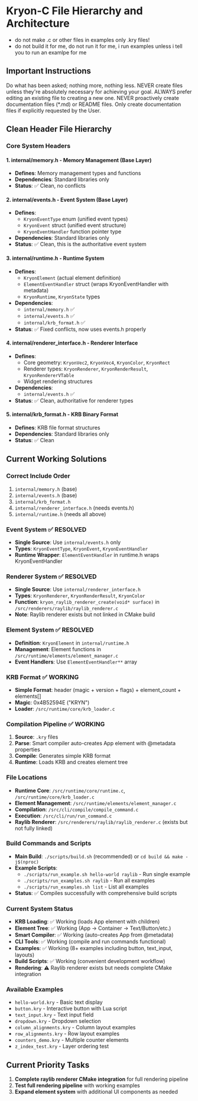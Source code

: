 # Kryon-C File Hierarchy and Architecture

- do not make .c or other files in examples only .kry files!
- do not build it for me, do not run it for me, i run examples unless i tell you to run an examlpe for me

## Important Instructions
Do what has been asked; nothing more, nothing less.
NEVER create files unless they're absolutely necessary for achieving your goal.
ALWAYS prefer editing an existing file to creating a new one.
NEVER proactively create documentation files (*.md) or README files. Only create documentation files if explicitly requested by the User.

## Clean Header File Hierarchy

### **Core System Headers**

#### **1. internal/memory.h** - Memory Management (Base Layer)
- **Defines**: Memory management types and functions
- **Dependencies**: Standard libraries only
- **Status**: ✅ Clean, no conflicts

#### **2. internal/events.h** - Event System (Base Layer)
- **Defines**: 
  - `KryonEventType` enum (unified event types)
  - `KryonEvent` struct (unified event structure)
  - `KryonEventHandler` function pointer type
- **Dependencies**: Standard libraries only
- **Status**: ✅ Clean, this is the authoritative event system

#### **3. internal/runtime.h** - Runtime System
- **Defines**:
  - `KryonElement` (actual element definition)
  - `ElementEventHandler` struct (wraps KryonEventHandler with metadata)
  - `KryonRuntime`, `KryonState` types
- **Dependencies**: 
  - `internal/memory.h` ✅
  - `internal/events.h` ✅ 
  - `internal/krb_format.h` ✅
- **Status**: ✅ Fixed conflicts, now uses events.h properly

#### **4. internal/renderer_interface.h** - Renderer Interface
- **Defines**:
  - Core geometry: `KryonVec2`, `KryonVec4`, `KryonColor`, `KryonRect`
  - Renderer types: `KryonRenderer`, `KryonRenderResult`, `KryonRendererVTable`
  - Widget rendering structures
- **Dependencies**: 
  - `internal/events.h` ✅
- **Status**: ✅ Clean, authoritative for renderer types

#### **5. internal/krb_format.h** - KRB Binary Format
- **Defines**: KRB file format structures
- **Dependencies**: Standard libraries only
- **Status**: ✅ Clean

## **Current Working Solutions**

### **Correct Include Order**
1. `internal/memory.h` (base)
2. `internal/events.h` (base)  
3. `internal/krb_format.h` 
4. `internal/renderer_interface.h` (needs events.h)
5. `internal/runtime.h` (needs all above)

### **Event System** ✅ RESOLVED
- **Single Source**: Use `internal/events.h` only
- **Types**: `KryonEventType`, `KryonEvent`, `KryonEventHandler`
- **Runtime Wrapper**: `ElementEventHandler` in runtime.h wraps KryonEventHandler

### **Renderer System** ✅ RESOLVED  
- **Single Source**: Use `internal/renderer_interface.h`
- **Types**: `KryonRenderer`, `KryonRenderResult`, `KryonColor`
- **Function**: `kryon_raylib_renderer_create(void* surface)` in `/src/renderers/raylib/raylib_renderer.c`
- **Note**: Raylib renderer exists but not linked in CMake build

### **Element System** ✅ RESOLVED
- **Definition**: `KryonElement` in `internal/runtime.h`
- **Management**: Element functions in `/src/runtime/elements/element_manager.c`
- **Event Handlers**: Use `ElementEventHandler**` array

### **KRB Format** ✅ WORKING
- **Simple Format**: header (magic + version + flags) + element_count + elements[]
- **Magic**: 0x4B52594E ("KRYN")  
- **Loader**: `/src/runtime/core/krb_loader.c`

### **Compilation Pipeline** ✅ WORKING
1. **Source**: `.kry` files
2. **Parse**: Smart compiler auto-creates App element with @metadata properties
3. **Compile**: Generates simple KRB format
4. **Runtime**: Loads KRB and creates element tree

### **File Locations**
- **Runtime Core**: `/src/runtime/core/runtime.c`, `/src/runtime/core/krb_loader.c`
- **Element Management**: `/src/runtime/elements/element_manager.c`  
- **Compilation**: `/src/cli/compile/compile_command.c`
- **Execution**: `/src/cli/run/run_command.c`
- **Raylib Renderer**: `/src/renderers/raylib/raylib_renderer.c` (exists but not fully linked)

### **Build Commands and Scripts**
- **Main Build**: `./scripts/build.sh` (recommended) or `cd build && make -j$(nproc)`
- **Example Scripts**: 
  - `./scripts/run_example.sh hello-world raylib` - Run single example
  - `./scripts/run_examples.sh raylib` - Run all examples
  - `./scripts/run_examples.sh list` - List all examples
- **Status**: ✅ Compiles successfully with comprehensive build scripts

### **Current System Status**
- **KRB Loading**: ✅ Working (loads App element with children)
- **Element Tree**: ✅ Working (App → Container → Text/Button/etc.)
- **Smart Compiler**: ✅ Working (auto-creates App from @metadata)
- **CLI Tools**: ✅ Working (compile and run commands functional)
- **Examples**: ✅ Working (8+ examples including button, text_input, layouts)
- **Build Scripts**: ✅ Working (convenient development workflow)
- **Rendering**: ⚠️ Raylib renderer exists but needs complete CMake integration

### **Available Examples**
- `hello-world.kry` - Basic text display
- `button.kry` - Interactive button with Lua script
- `text_input.kry` - Text input field
- `dropdown.kry` - Dropdown selection
- `column_alignments.kry` - Column layout examples
- `row_alignments.kry` - Row layout examples
- `counters_demo.kry` - Multiple counter elements
- `z_index_test.kry` - Layer ordering test

## **Current Priority Tasks**

1. **Complete raylib renderer CMake integration** for full rendering pipeline
2. **Test full rendering pipeline** with working examples
3. **Expand element system** with additional UI components as needed